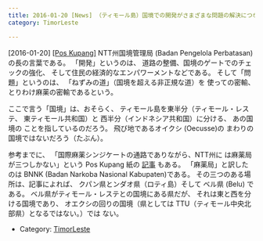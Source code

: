 ```yaml
---
title: 2016-01-20 [News] （ティモール島）国境での開発がさまざまな問題の解決につながるだろう 
category: TimorLeste

---
```


[2016-01-20] [[Pos Kupang]](http://bit.ly/1Wtpfqg)  NTT州国境管理局
(Badan Pengelola Perbatasan)の長の言葉である。
「開発」というのは、
道路の整備、国境のゲートでのチェックの強化、
そして住民の経済的なエンパワーメントなどである。
そして「問題」というのは、
「ねずみの道」（国境を超える非正規な道）を
使っての密輸、
とりわけ麻薬の密輸であるという。

<!--more-->

 ここで言う「国境」は、おそらく、
ティモール島を東半分（ティモール・レステ、
東ティモール共和国）と
西半分（インドネシア共和国）に分ける、
あの国境の
ことを指しているのだろう。
飛び地であるオイクシ (Oecusse)の
まわりの国境ではないだろう（たぶん）。

 参考までに、
「国際麻薬シンジケートの通路でありながら、NTT州に
は麻薬局が三つしかない」という Pos Kupang 紙の
[記事](http://bit.ly/1PgXlOR)
もある。
「麻薬局」と訳したのは
BNNK (Badan Narkoba Nasional Kabupaten)である。
その三つのある場所は、記事によれば、
クパン県とンダオ県（ロティ島）そして
ベル県 (Belu) である。
ベル県がティモール・レステとの国境にある県だが、
それは東と西を分ける国境であり、
オエクシの回りの国境（県としては
TTU（ティモール中央北部県）となるではない。）では
ない。

- Category: [TimorLeste](https://merapano.github.io/categories.html#TimorLeste)

